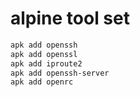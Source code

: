 # alpine tool set

```sh
apk add openssh
apk add openssl
apk add iproute2
apk add openssh-server
apk add openrc
```
